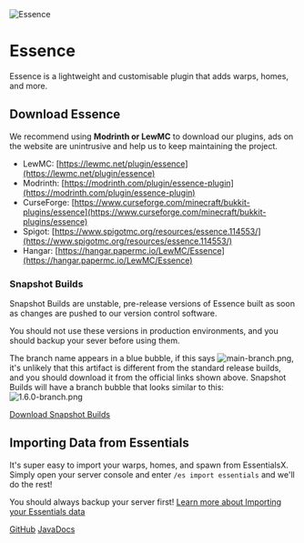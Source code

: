 <img src="ES-Banner.png" alt="Essence" />

# Essence

Essence is a lightweight and customisable plugin that adds warps, homes, and more.

## Download Essence
We recommend using **Modrinth or LewMC** to download our plugins, ads on the website are unintrusive and help us to keep maintaining the project.

* LewMC: [https://lewmc.net/plugin/essence](https://lewmc.net/plugin/essence)
* Modrinth: [https://modrinth.com/plugin/essence-plugin](https://modrinth.com/plugin/essence-plugin)
* CurseForge: [https://www.curseforge.com/minecraft/bukkit-plugins/essence](https://www.curseforge.com/minecraft/bukkit-plugins/essence)
* Spigot: [https://www.spigotmc.org/resources/essence.114553/](https://www.spigotmc.org/resources/essence.114553/)
* Hangar: [https://hangar.papermc.io/LewMC/Essence](https://hangar.papermc.io/LewMC/Essence)

### Snapshot Builds
Snapshot Builds are unstable, pre-release versions of Essence built as soon as changes are pushed to our version control software.

You should not use these versions in production environments, and you should backup your sever before using them.

The branch name appears in a blue bubble, if this says ![main-branch.png](main-branch.png), it's unlikely that this artifact is different from the standard release builds, and you should download it from the official links shown above.
Snapshot Builds will have a branch bubble that looks similar to this: ![1.6.0-branch.png](1.6.0-branch.png)

[Download Snapshot Builds](https://github.com/LewMC/Essence/actions/workflows/maven.yml)

## Importing Data from Essentials
It's super easy to import your warps, homes, and spawn from EssentialsX. Simply open your server console and enter `/es import essentials` and we'll do the rest!

You should always backup your server first! [Learn more about Importing your Essentials data](ES-Importing-Data.md)

<seealso>
    <category ref="opensource">
        <a href="https://github.com/lewmc/essence">GitHub</a>
        <a href="https://lewmc.github.io/Essence">JavaDocs</a>
    </category>
</seealso>
